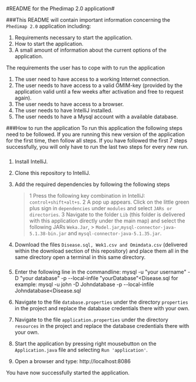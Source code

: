 #README for the Phedimap 2.0 application#

###This README will contain important information concerning the ```Phedimap 2.0``` application including:
1. Requirements necessary to start the application.
2. How to start the application.
3. A small amount of information about the current options of the application. 

The requirements the user has to cope with to run the application
1. The user need to have access to a working Internet connection. 
2. The user needs to have access to a valid OMIM-key (provided by the application valid until a few weeks after activation and free to request again). 
3. The user needs to have access to a browser. 
4. The user needs to have IntelliJ installed.
5. The user needs to have a Mysql account with a available database.

###How to run the application
To run this application the following steps need to be followed. If you are running this new version of the application for the first time, then follow all steps.
If you have followed the first 7 steps successfully, you will only have to run the last two steps for every new run.
###
1. Install IntelliJ.
2. Clone this repository to IntelliJ.
3. Add the required dependencies by following the following steps

   > 1 Press the following key combination in IntelliJ: ```control+shift+alt+s```.
   > 2 A pop up appears. Click on the little green plus sign in ```dependencies``` under ```modules``` and select ```JARs or directories```.
   > 3 Navigate to the folder ```Lib``` (this folder is delivered with this application directly under the main map) and select the following JARs
   > ```Weka.Jar```,   > ```Model.jar```,```mysql-connector-java-5.1.38-bin.jar``` and ```mysql-connector-java-5.1.35.jar```.
4. Download the files ```Disease.sql, Wek1.csv and Omimdata.csv``` (delivered within the download section of this repository) and place them all in the same directory  open a terminal in this same directory.
###
5. Enter the following line in the commandline: mysql -u "your username" -D "your database" -p --local-infile "yourDatabase"<Disease.sql 
   for example: mysql -u john -D Johndatabase -p --local-infile Johndatabase<Disease.sql

6. Navigate to the file ```database.properties``` under the directory ```properties``` in the project and replace the database credentials there with your own.
7. Navigate to the file ```application.properties``` under the directory ```resources``` in the project and replace the database credentials there with your own.
8. Start the application by pressing right mousebutton on the ```Application.java``` file and selecting ```Run 'application'```.
9. Open a browser and type: http://localhost:8086

You have now successfully started the application.